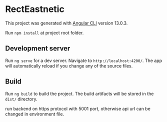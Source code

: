 # RectEastnetic

This project was generated with [Angular CLI](https://github.com/angular/angular-cli) version 13.0.3.

Run `npm install` at project root folder.
## Development server

Run `ng serve` for a dev server. Navigate to `http://localhost:4200/`. The app will automatically reload if you change any of the source files.

## Build

Run `ng build` to build the project. The build artifacts will be stored in the `dist/` directory.

run backend on https protocol with 5001 port, otherwise api url can be changed in environment file.
